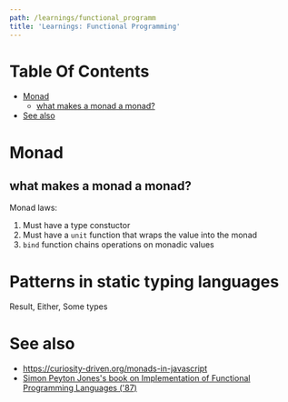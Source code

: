 ```yaml
---
path: /learnings/functional_programm
title: 'Learnings: Functional Programming'
---
```

# Table Of Contents

<!-- toc -->

- [Monad](#monad)
  * [what makes a monad a monad?](#what-makes-a-monad-a-monad)
- [See also](#see-also)

<!-- tocstop -->

# Monad

## what makes a monad a monad?

Monad laws:

  1. Must have a type constuctor
  2. Must have a `unit` function that wraps the value into the monad
  3. `bind` function chains operations on monadic values

# Patterns in static typing languages

Result, Either, Some types

# See also

  * https://curiosity-driven.org/monads-in-javascript
  * [Simon Peyton Jones's book on Implementation of Functional Programming Languages ('87)](https://www.microsoft.com/en-us/research/publication/the-implementation-of-functional-programming-languages/)
